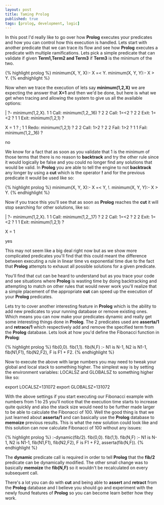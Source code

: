 ```yaml
---
layout: post
title: Taming Prolog
published: true
tags: [prolog, development, logic]
---
```


In this post I'd really like to go over how **Prolog** executes your predicates
and how you can control how this execution is handled. Lets start with another
predicate that we can trace its flow and see how **Prolog** executes a predicate
with multiple ramifications. Lets pick a simple predicate that can validate if
given **Term1,Term2 and Term3** if **Term3** is the minimum of the two.

{% highlight prolog %}
minimum(X, Y, X):- X =< Y.
minimum(X, Y, Y):- X > Y.
{% endhighlight %}

Now when we trace the execution of lets say **minimum(1,2,X)** we are expecting
the answer that **X=1** and then we'd be done, but here is what we get when
tracing and allowing the system to give us all the available options:

<console>
| ?- minimum(1,2,X).
      1    1  Call: minimum(1,2,_16) ?
      2    2  Call: 1=&lt;2 ?
      2    2  Exit: 1=&lt;2 ?
      1    1  Exit: minimum(1,2,1) ?

X = 1 ? ;
      1    1  Redo: minimum(1,2,1) ?
      2    2  Call: 1&gt;2 ?
      2    2  Fail: 1&gt;2 ?
      1    1  Fail: minimum(1,2,_16) ?

no
</console>

We know for a fact that as soon as you validate that 1 is the minimum of those
terms that there is no reason to **backtrack** and try the other rule since it
would logically be false and you could no longer find any solutions that would
be valid. In **Prolog** you are able to tell the engine to not **backtrack**
any longer by using a **cut** which is the operator **!** and for the previous
predicate it would be used like so:

{% highlight prolog %}
minimum(X, Y, X):- X =< Y, !.
minimum(X, Y, Y):- X > Y.
{% endhighlight %}

Now if you trace this you'll see that as soon as **Prolog** reaches the **cut**
it will stop searching for other solutions, like so:

<console>
| ?- minimum(1,2,X).
      1    1  Call: minimum(1,2,_17) ?
      2    2  Call: 1=&lt;2 ?
      2    2  Exit: 1=&lt;2 ?
      1    1  Exit: minimum(1,2,1) ?

X = 1

yes
</console>

This may not seem like a big deal right now but as we show more complicated
predicates you'll find that this could meant the difference between executing a
rule in linear time vs exponential time due to the fact that **Prolog** attempts
to exhaust all possible solutions for a given predicate.

You'll find that cut can be heard to understand but as you trace your code and
see situations where **Prolog** is wasting time by doing backtracking and
attempting to match on other rules that would never work you'll realize that a
simple placement of the appropriate **cut** can speed up the execution of your
**Prolog** predicates.

Lets try to cover another interesting feature in **Prolog** which is the ability
to add new predicates to your running database or remove existing ones. Which
means you can now make your predicates dynamic and really get some interesting
things done in **Prolog**. The 2 predicates used are **asserta/1** and
**retrace/1** which respectively add and remove the specified term from the
**Prolog** database. Lets look at how you'd define the Fibonacci function in
**Prolog**:

{% highlight prolog %}
fib(0,0).
fib(1,1).
fib(N,F) :- N1 is N-1,
            N2 is N1-1,
            fib(N1,F1),
            fib(N2,F2),
            F is F1 + F2.
{% endhighlight %}

Now to execute the above with large numbers you may need to tweak your global
and local stack to something higher. The simplest way is by setting the
environment variables: LOCALSZ and GLOBALSZ to something higher like so:

<console>
export LOCALSZ=131072
export GLOBALSZ=131072
</console>

With the above settings if you start executing our Fibonacci example with
numbers from 1 to 25 you'll notice that the execution time starts to increase
quite quickly and also the stack size would need to be further made larger to
be able to calculate the Fibonacci of 100. Well the good thing is that we just
learned about **asserta/1** and can basically use the **Prolog** database to
**memoize** previous results. This is what the new solution could look like and
this solution can now calculate Fibonacci of 100 without any issues:

{% highlight prolog %}
:-dynamic(fib/2).
fib(0,0).
fib(1,1).
fib(N,F) :- N1 is N-1,
            N2 is N1-1,
            fib(N1,F1),
            fib(N2,F2),
            F is F1 + F2,
            asserta(fib(N,F)).
{% endhighlight %}

The **dynamic** predicate call is required in order to tell **Prolog** that the
**fib/2** predicate can be dynamically modified. The other small change was to
basically **memoize** the **fib(N,F)** so it wouldn't be recalculated on every
subsequent call.

There's a lot you can do with **cut** and being able to **assert** and
**retract** from the **Prolog** database and I believe you should go and
experiment with the newly found features of **Prolog** so you can become learn
better how they work.
